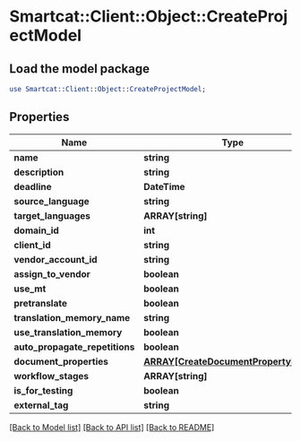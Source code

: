 # Smartcat::Client::Object::CreateProjectModel

## Load the model package
```perl
use Smartcat::Client::Object::CreateProjectModel;
```

## Properties
Name | Type | Description | Notes
------------ | ------------- | ------------- | -------------
**name** | **string** |  | [optional] 
**description** | **string** |  | [optional] 
**deadline** | **DateTime** |  | [optional] 
**source_language** | **string** |  | [optional] 
**target_languages** | **ARRAY[string]** |  | [optional] 
**domain_id** | **int** |  | [optional] 
**client_id** | **string** |  | [optional] 
**vendor_account_id** | **string** |  | [optional] 
**assign_to_vendor** | **boolean** |  | [optional] 
**use_mt** | **boolean** |  | [optional] 
**pretranslate** | **boolean** |  | [optional] 
**translation_memory_name** | **string** |  | [optional] 
**use_translation_memory** | **boolean** |  | [optional] 
**auto_propagate_repetitions** | **boolean** |  | [optional] 
**document_properties** | [**ARRAY[CreateDocumentPropertyModel]**](CreateDocumentPropertyModel.md) |  | [optional] 
**workflow_stages** | **ARRAY[string]** |  | [optional] 
**is_for_testing** | **boolean** |  | [optional] 
**external_tag** | **string** |  | [optional] 

[[Back to Model list]](../README.md#documentation-for-models) [[Back to API list]](../README.md#documentation-for-api-endpoints) [[Back to README]](../README.md)


